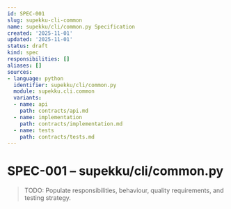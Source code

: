 ```yaml
---
id: SPEC-001
slug: supekku-cli-common
name: supekku/cli/common.py Specification
created: '2025-11-01'
updated: '2025-11-01'
status: draft
kind: spec
responsibilities: []
aliases: []
sources:
- language: python
  identifier: supekku/cli/common.py
  module: supekku.cli.common
  variants:
  - name: api
    path: contracts/api.md
  - name: implementation
    path: contracts/implementation.md
  - name: tests
    path: contracts/tests.md
---
```


# SPEC-001 – supekku/cli/common.py

> TODO: Populate responsibilities, behaviour, quality requirements, and testing strategy.
